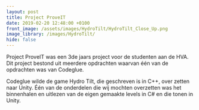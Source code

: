 ```yaml
---
layout: post
title: Project ProveIT
date: 2019-02-20 12:48:00 +0100
front_image: /assets/images/HydroTilt/HydroTilt_Close_Up.png
image_library: /images/HydroTilt/
hide: false
---
```


Project ProveIT was een 3de jaars project voor de studenten aan de HVA. Dit project bestond uit meerdere opdrachten waarvan één van de opdrachten was van Codeglue.

Codeglue wilde de game Hydro Tilt, die geschreven is in C++, over zetten naar Unity. Één van de onderdelen die wij mochten overzetten was het binnenhalen en uitlezen van de eigen gemaakte levels in C# en die tonen in Unity.